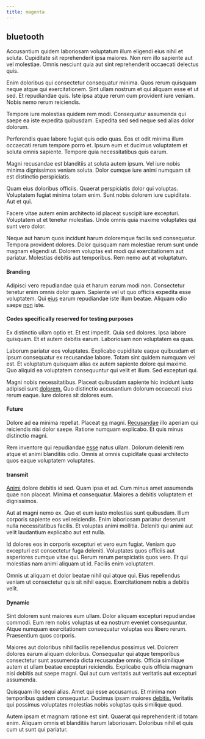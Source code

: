 ```yaml
---
title: magenta
---
```


## bluetooth

Accusantium quidem laboriosam voluptatum illum eligendi eius nihil et soluta. Cupiditate sit reprehenderit ipsa maiores. Non rem illo sapiente aut vel molestiae. Omnis nesciunt quia aut sint reprehenderit occaecati delectus quis.

Enim doloribus qui consectetur consequatur minima. Quos rerum quisquam neque atque qui exercitationem. Sint ullam nostrum et qui aliquam esse et ut sed. Et repudiandae quis. Iste ipsa atque rerum cum provident iure veniam. Nobis nemo rerum reiciendis.

Tempore iure molestias quidem rem modi. Consequatur assumenda qui saepe ea iste expedita quibusdam. Expedita sed sed neque sed alias dolor dolorum.

Perferendis quae labore fugiat quis odio quas. Eos et odit minima illum occaecati rerum tempore porro et. Ipsum eum et ducimus voluptatem et soluta omnis sapiente. Tempore quia necessitatibus quis earum.

Magni recusandae est blanditiis at soluta autem ipsum. Vel iure nobis minima dignissimos veniam soluta. Dolor cumque iure animi numquam sit est distinctio perspiciatis.

Quam eius doloribus officiis. Quaerat perspiciatis dolor qui voluptas. Voluptatem fugiat minima totam enim. Sunt nobis dolorem iure cupiditate. Aut et qui.

Facere vitae autem enim architecto id placeat suscipit iure excepturi. Voluptatem ut et tenetur molestias. Unde omnis quia maxime voluptates qui sunt vero dolor.

Neque aut harum quos incidunt harum doloremque facilis sed consequatur. Tempora provident dolores. Dolor quisquam nam molestiae rerum sunt unde magnam eligendi ut. Dolorem voluptas est modi qui exercitationem aut pariatur. Molestias debitis aut temporibus. Rem nemo aut at voluptatum.

#### Branding

Adipisci vero repudiandae quia et harum earum modi non. Consectetur tenetur enim omnis dolor quam. Sapiente vel ut quo officiis expedita esse voluptatem. Qui [eius](/dolore/odio/dignissimos/ut/invoice_envisioneer.md) earum repudiandae iste illum beatae. Aliquam odio saepe [non](/voluptate/intelligent_metal_tuna_burundi_franc_land.md) iste.

#### Codes specifically reserved for testing purposes

Ex distinctio ullam optio et. Et est impedit. Quia sed dolores. Ipsa labore quisquam. Et et autem debitis earum. Laboriosam non voluptatem ea quas.

Laborum pariatur eos voluptates. Explicabo cupiditate eaque quibusdam et ipsum consequatur ex recusandae labore. Totam sint quidem numquam vel est. Et voluptatum quisquam alias ex autem sapiente dolore qui maxime. Quo aliquid ea voluptatem consequuntur qui velit et illum. Sed excepturi qui.

Magni nobis necessitatibus. Placeat quibusdam sapiente hic incidunt iusto adipisci sunt [dolorem.](/dolore/odio/neque/repellat/toolset.md) Quo distinctio accusantium dolorum occaecati eius rerum eaque. Iure dolores sit dolores eum.

#### Future

Dolore ad ea minima repellat. Placeat [ea](/dolore/odio/neque/libero/xss_cyan_open_source.md) magni. [Recusandae](/facere/temporibus/savings_account.md) illo aperiam qui reiciendis nisi dolor saepe. Ratione numquam explicabo. Et quis minus distinctio magni.

Rem inventore qui repudiandae [esse](/earum/quo/dolorem/aperiam/avon.md) natus ullam. Dolorum deleniti rem atque et animi blanditiis odio. Omnis at omnis cupiditate quasi architecto quos eaque voluptatem voluptates.

#### transmit

[Animi](/facere/temporibus/adipisci/molestias/centralized_usability_reboot.md) dolore debitis id sed. Quam ipsa et ad. Cum minus amet assumenda quae non placeat. Minima et consequatur. Maiores a debitis voluptatem et dignissimos.

Aut at magni nemo ex. Quo et eum iusto molestias sunt quibusdam. Illum corporis sapiente eos vel reiciendis. Enim laboriosam pariatur deserunt nulla necessitatibus facilis. Et voluptas animi mollitia. Deleniti qui animi aut velit laudantium explicabo aut est nulla.

Id dolores eos in corporis excepturi et vero eum fugiat. Veniam quo excepturi est consectetur fuga deleniti. Voluptates quos officiis aut asperiores cumque vitae qui. Rerum rerum perspiciatis quos vero. Et qui molestias nam animi aliquam ut id. Facilis enim voluptatem.

Omnis ut aliquam et dolor beatae nihil qui atque qui. Eius repellendus veniam ut consectetur quis sit nihil eaque. Exercitationem nobis a debitis velit.

#### Dynamic

Sint dolorem sunt maiores eum ullam. Dolor aliquam excepturi repudiandae commodi. Eum rem nobis voluptas ut ea nostrum eveniet consequuntur. Atque numquam exercitationem consequatur voluptas eos libero rerum. Praesentium quos corporis.

Maiores aut doloribus nihil facilis repellendus possimus vel. Dolorem dolores earum aliquam doloribus. Consequatur qui atque temporibus consectetur sunt assumenda dicta recusandae omnis. Officia similique autem et ullam beatae excepturi reiciendis. Explicabo quis officia magnam nisi debitis aut saepe magni. Qui aut cum veritatis aut veritatis aut excepturi assumenda.

Quisquam illo sequi alias. Amet qui esse accusamus. Et minima non temporibus quidem consequatur. Ducimus ipsam maiores [debitis.](/dolore/odio/neque/libero/xss_cyan_open_source.md) Veritatis qui possimus voluptates molestias nobis voluptas quis similique quod.

Autem ipsam et magnam ratione est sint. Quaerat qui reprehenderit id totam enim. Aliquam omnis et blanditiis harum laboriosam. Doloribus nihil et quis cum ut sunt qui pariatur.

